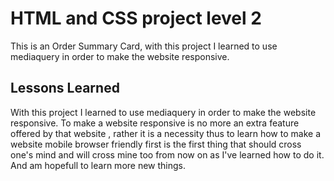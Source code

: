 
# HTML and CSS project level 2

This is an Order Summary Card, with this project I learned to use  
mediaquery in order to make the website responsive.
## Lessons Learned

 With this project I learned to use
mediaquery in order to make the website responsive. To make a website responsive is no 
more an extra feature offered by that website , rather it is a necessity
thus to learn how to make a website mobile browser friendly first 
is the first thing that should cross one's mind 
and will cross mine too from now on as I've learned how to do it.
And am hopefull to learn more new things.


